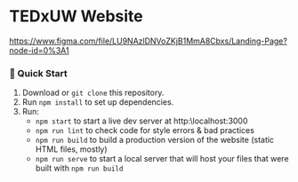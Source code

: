 # TEDxUW Website

https://www.figma.com/file/LU9NAzlDNVoZKjB1MmA8Cbxs/Landing-Page?node-id=0%3A1

### 🚀 Quick Start

1. Download or `git clone` this repository.
2. Run `npm install` to set up dependencies.
3. Run:
   - `npm start` to start a live dev server at http:\\localhost:3000
   - `npm run lint` to check code for style errors & bad practices
   - `npm run build` to build a production version of the website (static HTML files, mostly)
   - `npm run serve` to start a local server that will host your files that were built with `npm run build`
